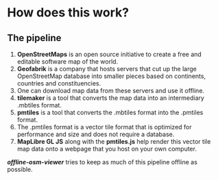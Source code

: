# How does this work?

## The pipeline

1. **OpenStreetMaps** is an open source initiative to create a free and editable software map of the world.
2. **Geofabrik** is a company that hosts servers that cut up the large OpenStreetMap database into smaller pieces based on continents, countries and constituencies.
3. One can download map data from these servers and use it offline.
4. **tilemaker** is a tool that converts the map data into an intermediary .mbtiles format.
5. **pmtiles** is a tool that converts the .mbtiles format into the .pmtiles format.
6. The .pmtiles format is a vector tile format that is optimized for performance and size and does not require a database.
6. **MapLibre GL JS** along with the **pmtiles.js** help render this vector tile map data onto a webpage that you host on your own computer.


***offline-osm-viewer*** tries to keep as much of this pipeline offline as possible.



